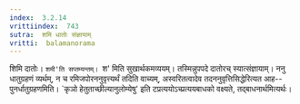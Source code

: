 ```yaml
---
index:  3.2.14
vrittiindex:  743
sutra:  शमि धातोः संज्ञायाम्
vritti:  balamanorama 
---
```


शिमि दातोः। `शमी'ति सप्तम्यन्तम्। `श' मिति सुखार्थकमव्ययम्। तस्मिन्नुपपदे दातोरच् स्यात्संज्ञायाम्। ननु धातुग्रहणं व्यर्थम्, न च रमिजपोरननुवृत्त्यर्थं तदिति वाच्यम्, अस्वरितत्वादेव तदननुवृत्तिसिद्धेरित्यत आह-- पुनर्धातुग्रहणमिति। `कृञो हेतुताच्छील्यानुलोम्येषु' इति टप्रत्ययोऽच्प्रत्ययबाधको वक्ष्यते, तद्बाधनार्थमित्यर्थः। 

